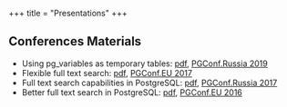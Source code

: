 +++
title = "Presentations"
+++

## Conferences Materials

- Using pg_variables as temporary tables:
  [pdf](https://za-arthur.xyz/static/presentations/pg-variables-pgconf-ru-2019.pdf),
  [PGConf.Russia 2019](https://pgconf.ru/en/2019/242940)
- Flexible full text search:
  [pdf](https://za-arthur.xyz/static/presentations/fts-pgconf-eu-2017.pdf),
  [PGConf.EU 2017](https://www.postgresql.eu/events/pgconfeu2017/schedule/session/1595-flexible-full-text-search/)
- Full text search capabilities in PostgreSQL:
  [pdf](https://za-arthur.xyz/static/presentations/fts-pgconf-ru-2017.pdf),
  [PGConf.Russia 2017](https://pgconf.ru/en/2017/94083)
- Better full text search in PostgreSQL:
  [pdf](https://za-arthur.xyz/static/presentations/fts-pgconf-eu-2016.pdf),
  [PGConf.EU 2016](https://www.postgresql.eu/events/pgconfeu2016/schedule/session/1362-better-full-text-search-in-postgresql/)
